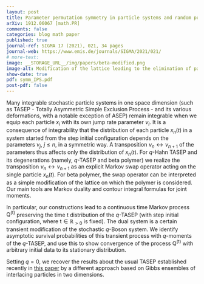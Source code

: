 ```yaml
---
layout: post
title: Parameter permutation symmetry in particle systems and random polymers
arXiv: 1912.06067 [math.PR]
comments: false
categories: blog math paper
published: true
journal-ref: SIGMA 17 (2021), 021, 34 pages
journal-web: https://www.emis.de/journals/SIGMA/2021/021/
# more-text:
image: __STORAGE_URL__/img/papers/beta-modified.png
image-alt: Modification of the lattice leading to the elimination of parameters of the beta polymer
show-date: true
pdf: symm_IPS.pdf
post-pdf: false
---
```


Many integrable stochastic particle systems in one space dimension (such as TASEP - Totally Asymmetric Simple Exclusion Process - and its various deformations, with a notable exception of ASEP) remain integrable when we equip each particle $x_i$ with its own jump rate parameter $\nu_i$. It is a consequence of integrability that the distribution of each particle $x_n(t)$ in a system started from the step initial configuration depends on the parameters $\nu_j$, $j\le n$, in a symmetric way. A transposition $\nu_n \leftrightarrow \nu_{n+1}$ of the parameters thus affects only the distribution of $x_n(t)$. For $q$-Hahn TASEP and its degenerations (namely, $q$-TASEP and beta polymer) we realize the transposition $\nu_n \leftrightarrow \nu_{n+1}$ as an explicit Markov swap operator acting on the single particle $x_n(t)$. For beta polymer, the swap operator can be interpreted as a simple modification of the lattice on which the polymer is considered. Our main tools are Markov duality and contour integral formulas for joint moments.

<!--more-->

In particular, our constructions lead to a continuous time Markov process $\mathsf{Q}^{(\mathsf{t})}$ preserving the time $\mathsf{t}$ distribution of the $q$-TASEP (with step initial configuration, where $\mathsf{t}\in \mathbb{R}_{>0}$ is fixed). The dual system is a certain transient modification of the stochastic $q$-Boson system. We identify asymptotic survival probabilities of this transient process with $q$-moments of the $q$-TASEP, and use this to show convergence of the process $\mathsf{Q}^{(\mathsf{t})}$ with arbitrary initial data to its stationary distribution.

Setting $q=0$, we recover the results about the usual TASEP established recently in [this paper]({{site.url}}/2019/07/backwards_TASEP/) by a different approach based on Gibbs ensembles of interlacing particles in two dimensions. 

